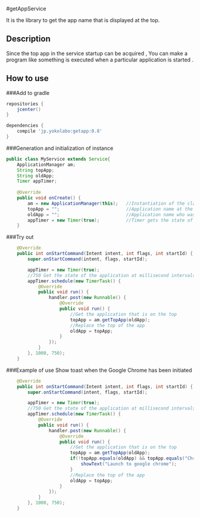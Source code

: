#getAppService

It is the library to get the app name that is displayed at the top.

## Description
Since the top app in the service startup can be acquired ,
You can make a program like something is executed when a particular application is started .

## How to use
###Add to gradle

```gradle
repositories {
    jcenter()
}

dependencies {
    compile 'jp.yokolabo:getapp:0.8'
}
```

###Generation and initialization of instance

```java
public class MyService extends Service{
	ApplicationManager am;
	String topApp;
   	String oldApp;
	Timer appTimer;
	
	@Override
    public void onCreate() {
		am = new ApplicationManager(this);	 //Instantiation of the class of this library
		topApp = "";						 //Application name at the top
		oldApp = "";						 //Application name who was on top just before
		appTimer = new Timer(true);			 //Timer gets the state of the regular application
	}
```

###Try out

```java
	@Override
    public int onStartCommand(Intent intent, int flags, int startId) {
        super.onStartCommand(intent, flags, startId);

        appTimer = new Timer(true);
        //750 Get the state of the application at millisecond intervals
        appTimer.schedule(new TimerTask() {
            @Override
            public void run() {
                handler.post(new Runnable() {
                    @Override
                    public void run() {
                        //Get the application that is on the top
                        topApp = am.getTopApp(oldApp);
                        //Replace the top of the app
                        oldApp = topApp;
                    }
                });
            }
        }, 1000, 750);
    }
```

###Example of use
Show toast when the Google Chrome has been initiated

```Java
	@Override
    public int onStartCommand(Intent intent, int flags, int startId) {
        super.onStartCommand(intent, flags, startId);

        appTimer = new Timer(true);
        //750 Get the state of the application at millisecond intervals
        appTimer.schedule(new TimerTask() {
            @Override
            public void run() {
                handler.post(new Runnable() {
                    @Override
                    public void run() {
                        //Get the application that is on the top
                        topApp = am.getTopApp(oldApp);
                        if(!topApp.equals(oldApp) && topApp.equals("Chrome")){
                            showText("Launch to google chrome");
                        }
                        //Replace the top of the app
                        oldApp = topApp;
                    }
                });
            }
        }, 1000, 750);
    }
```
